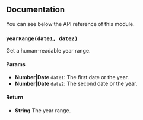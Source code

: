 ## Documentation

You can see below the API reference of this module.

### `yearRange(date1, date2)`
Get a human-readable year range.

#### Params
- **Number|Date** `date1`: The first date or the year.
- **Number|Date** `date2`: The second date or the year.

#### Return
- **String** The year range.

